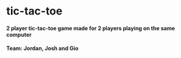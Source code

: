 # tic-tac-toe

#### 2 player tic-tac-toe game made for 2 players playing on the same computer
#### Team: Jordan, Josh and Gio
